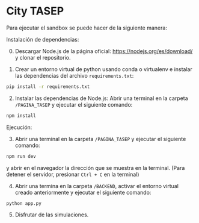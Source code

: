 # City TASEP

Para ejecutar el sandbox se puede hacer de la siguiente manera:

Instalación de dependencias:

0. Descargar Node.js de la página oficial: https://nodejs.org/es/download/ y clonar el repositorio.

1. Crear un entorno virtual de python usando conda o virtualenv e instalar las dependencias del archivo `requirements.txt`:

```bash
pip install -r requirements.txt
```

2. Instalar las dependencias de Node.js: Abrir una terminal en la carpeta `/PAGINA_TASEP` y ejecutar el siguiente comando:

```bash
npm install
```

Ejecución:

3. Abrir una terminal en la carpeta `/PAGINA_TASEP` y ejecutar el siguiente comando:

```bash
npm run dev
```

y abrir en el navegador la dirección que se muestra en la terminal. (Para detener el servidor, presionar `Ctrl + C` en la terminal)

4. Abrir una termina en la carpeta `/BACKEND`, activar el entorno virtual creado anteriormente y ejecutar el siguiente comando:

```bash
python app.py
```

5. Disfrutar de las simulaciones.

